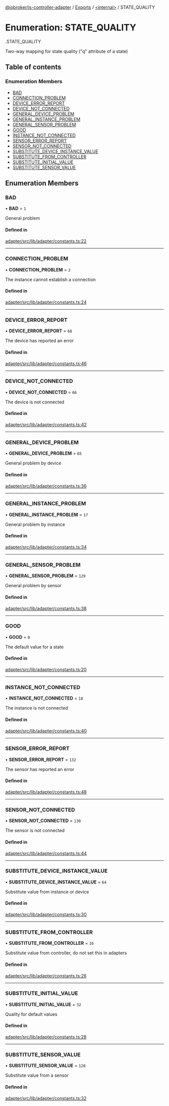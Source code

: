 [@iobroker/js-controller-adapter](../README.md) / [Exports](../modules.md) / [<internal\>](../modules/internal_.md) / STATE\_QUALITY

# Enumeration: STATE\_QUALITY

[<internal>](../modules/internal_.md).STATE_QUALITY

Two-way mapping for state quality ("q" attribute of a state)

## Table of contents

### Enumeration Members

- [BAD](internal_.STATE_QUALITY.md#bad)
- [CONNECTION\_PROBLEM](internal_.STATE_QUALITY.md#connection_problem)
- [DEVICE\_ERROR\_REPORT](internal_.STATE_QUALITY.md#device_error_report)
- [DEVICE\_NOT\_CONNECTED](internal_.STATE_QUALITY.md#device_not_connected)
- [GENERAL\_DEVICE\_PROBLEM](internal_.STATE_QUALITY.md#general_device_problem)
- [GENERAL\_INSTANCE\_PROBLEM](internal_.STATE_QUALITY.md#general_instance_problem)
- [GENERAL\_SENSOR\_PROBLEM](internal_.STATE_QUALITY.md#general_sensor_problem)
- [GOOD](internal_.STATE_QUALITY.md#good)
- [INSTANCE\_NOT\_CONNECTED](internal_.STATE_QUALITY.md#instance_not_connected)
- [SENSOR\_ERROR\_REPORT](internal_.STATE_QUALITY.md#sensor_error_report)
- [SENSOR\_NOT\_CONNECTED](internal_.STATE_QUALITY.md#sensor_not_connected)
- [SUBSTITUTE\_DEVICE\_INSTANCE\_VALUE](internal_.STATE_QUALITY.md#substitute_device_instance_value)
- [SUBSTITUTE\_FROM\_CONTROLLER](internal_.STATE_QUALITY.md#substitute_from_controller)
- [SUBSTITUTE\_INITIAL\_VALUE](internal_.STATE_QUALITY.md#substitute_initial_value)
- [SUBSTITUTE\_SENSOR\_VALUE](internal_.STATE_QUALITY.md#substitute_sensor_value)

## Enumeration Members

### BAD

• **BAD** = ``1``

General problem

#### Defined in

[adapter/src/lib/adapter/constants.ts:22](https://github.com/ioBroker/ioBroker.js-controller/blob/5fbbccd5/packages/adapter/src/lib/adapter/constants.ts#L22)

___

### CONNECTION\_PROBLEM

• **CONNECTION\_PROBLEM** = ``2``

The instance cannot establish a connection

#### Defined in

[adapter/src/lib/adapter/constants.ts:24](https://github.com/ioBroker/ioBroker.js-controller/blob/5fbbccd5/packages/adapter/src/lib/adapter/constants.ts#L24)

___

### DEVICE\_ERROR\_REPORT

• **DEVICE\_ERROR\_REPORT** = ``68``

The device has reported an error

#### Defined in

[adapter/src/lib/adapter/constants.ts:46](https://github.com/ioBroker/ioBroker.js-controller/blob/5fbbccd5/packages/adapter/src/lib/adapter/constants.ts#L46)

___

### DEVICE\_NOT\_CONNECTED

• **DEVICE\_NOT\_CONNECTED** = ``66``

The device is not connected

#### Defined in

[adapter/src/lib/adapter/constants.ts:42](https://github.com/ioBroker/ioBroker.js-controller/blob/5fbbccd5/packages/adapter/src/lib/adapter/constants.ts#L42)

___

### GENERAL\_DEVICE\_PROBLEM

• **GENERAL\_DEVICE\_PROBLEM** = ``65``

General problem by device

#### Defined in

[adapter/src/lib/adapter/constants.ts:36](https://github.com/ioBroker/ioBroker.js-controller/blob/5fbbccd5/packages/adapter/src/lib/adapter/constants.ts#L36)

___

### GENERAL\_INSTANCE\_PROBLEM

• **GENERAL\_INSTANCE\_PROBLEM** = ``17``

General problem by instance

#### Defined in

[adapter/src/lib/adapter/constants.ts:34](https://github.com/ioBroker/ioBroker.js-controller/blob/5fbbccd5/packages/adapter/src/lib/adapter/constants.ts#L34)

___

### GENERAL\_SENSOR\_PROBLEM

• **GENERAL\_SENSOR\_PROBLEM** = ``129``

General problem by sensor

#### Defined in

[adapter/src/lib/adapter/constants.ts:38](https://github.com/ioBroker/ioBroker.js-controller/blob/5fbbccd5/packages/adapter/src/lib/adapter/constants.ts#L38)

___

### GOOD

• **GOOD** = ``0``

The default value for a state

#### Defined in

[adapter/src/lib/adapter/constants.ts:20](https://github.com/ioBroker/ioBroker.js-controller/blob/5fbbccd5/packages/adapter/src/lib/adapter/constants.ts#L20)

___

### INSTANCE\_NOT\_CONNECTED

• **INSTANCE\_NOT\_CONNECTED** = ``18``

The instance is not connected

#### Defined in

[adapter/src/lib/adapter/constants.ts:40](https://github.com/ioBroker/ioBroker.js-controller/blob/5fbbccd5/packages/adapter/src/lib/adapter/constants.ts#L40)

___

### SENSOR\_ERROR\_REPORT

• **SENSOR\_ERROR\_REPORT** = ``132``

The sensor has reported an error

#### Defined in

[adapter/src/lib/adapter/constants.ts:48](https://github.com/ioBroker/ioBroker.js-controller/blob/5fbbccd5/packages/adapter/src/lib/adapter/constants.ts#L48)

___

### SENSOR\_NOT\_CONNECTED

• **SENSOR\_NOT\_CONNECTED** = ``130``

The sensor is not connected

#### Defined in

[adapter/src/lib/adapter/constants.ts:44](https://github.com/ioBroker/ioBroker.js-controller/blob/5fbbccd5/packages/adapter/src/lib/adapter/constants.ts#L44)

___

### SUBSTITUTE\_DEVICE\_INSTANCE\_VALUE

• **SUBSTITUTE\_DEVICE\_INSTANCE\_VALUE** = ``64``

Substitute value from instance or device

#### Defined in

[adapter/src/lib/adapter/constants.ts:30](https://github.com/ioBroker/ioBroker.js-controller/blob/5fbbccd5/packages/adapter/src/lib/adapter/constants.ts#L30)

___

### SUBSTITUTE\_FROM\_CONTROLLER

• **SUBSTITUTE\_FROM\_CONTROLLER** = ``16``

Substitute value from controller, do not set this in adapters

#### Defined in

[adapter/src/lib/adapter/constants.ts:26](https://github.com/ioBroker/ioBroker.js-controller/blob/5fbbccd5/packages/adapter/src/lib/adapter/constants.ts#L26)

___

### SUBSTITUTE\_INITIAL\_VALUE

• **SUBSTITUTE\_INITIAL\_VALUE** = ``32``

Quality for default values

#### Defined in

[adapter/src/lib/adapter/constants.ts:28](https://github.com/ioBroker/ioBroker.js-controller/blob/5fbbccd5/packages/adapter/src/lib/adapter/constants.ts#L28)

___

### SUBSTITUTE\_SENSOR\_VALUE

• **SUBSTITUTE\_SENSOR\_VALUE** = ``128``

Substitute value from a sensor

#### Defined in

[adapter/src/lib/adapter/constants.ts:32](https://github.com/ioBroker/ioBroker.js-controller/blob/5fbbccd5/packages/adapter/src/lib/adapter/constants.ts#L32)
